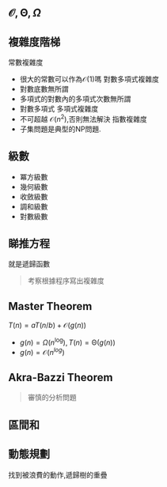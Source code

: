 
## $\mathcal{O},\mathcal{\Theta} ,\Omega$

## 複雜度階梯

常數複雜度
- 很大的常數可以作為$\mathcal{O}({1})$嗎
對數多項式複雜度
- 對數底數無所謂
- 多項式的對數內的多項式次數無所謂
- 對數多項式
多項式複雜度
- 不可超越 $\mathcal{O}({n^2})$,否則無法解決
指數複雜度
- 子集問題是典型的NP問題.

## 級數

- 冪方級數
- 幾何級數
- 收斂級數
- 調和級數
- 對數級數

## 睇推方程

就是遞歸函數


> 考察根據程序寫出複雜度


## Master Theorem


$T(n) = aT(n/b) + \mathcal{O}(g(n))$

-  $g(n) = \Omega({n^{\log}}),T(n) = \mathcal{\Theta}(g(n))$
- $g(n) = \mathcal{O}(n^{log})$

## Akra-Bazzi Theorem



> 審慎的分析問題


## 區間和

## 動態規劃

找到被浪費的動作,遞歸樹的重疊

